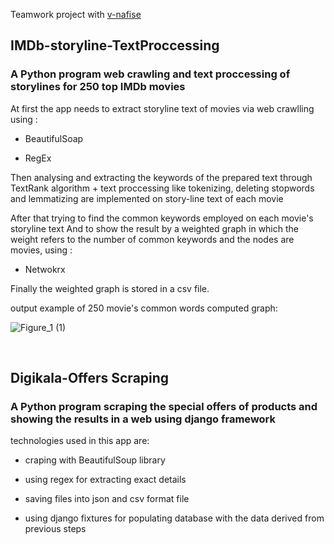 Teamwork project with [v-nafise](https://github.com/v-nafiseh/textProcessing)
## IMDb-storyline-TextProccessing 

### A Python program web crawling and text proccessing of storylines for 250 top IMDb movies


At first the app needs to extract storyline text of movies via web crawlling using :
- BeautifulSoap
+ RegEx

Then analysing and extracting the keywords of the prepared text through TextRank algorithm + text proccessing like tokenizing, deleting stopwords and lemmatizing are implemented on story-line text of each movie

After that trying to find the common keywords employed on each movie's storyline text
And to show the result by a weighted graph in which the weight refers to the number of common keywords and the nodes are movies, using :
- Netwokrx

Finally the weighted graph is stored in a csv file.

output example of 250 movie's common words computed graph:


![Figure_1 (1)](https://user-images.githubusercontent.com/56467180/133266167-f70cc948-5028-48d8-9cf0-6828aae4cf4b.png)

</br>
 

## Digikala-Offers Scraping 

### A Python program scraping the special offers of products and showing the results in a web using django framework 

technologies used in this app are:
+ craping with BeautifulSoup library
+ using regex for extracting exact details
+ saving files into json and csv format file


+ using django fixtures for populating database with the data derived from previous steps
